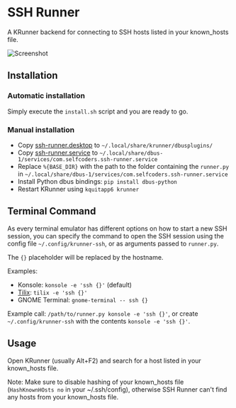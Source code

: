 # SSH Runner

A KRunner backend for connecting to SSH hosts listed in your known_hosts file.

![Screenshot](screenshot.png)

## Installation

### Automatic installation

Simply execute the `install.sh` script and you are ready to go.

### Manual installation

* Copy [ssh-runner.desktop](ssh-runner.desktop) to `~/.local/share/krunner/dbusplugins/`
* Copy [ssh-runner.service](ssh-runner.service) to `~/.local/share/dbus-1/services/com.selfcoders.ssh-runner.service`
* Replace `%{BASE_DIR}` with the path to the folder containing the `runner.py` in `~/.local/share/dbus-1/services/com.selfcoders.ssh-runner.service`
* Install Python dbus bindings: `pip install dbus-python`
* Restart KRunner using `kquitapp6 krunner`

## Terminal Command

As every terminal emulator has different options on how to start a new SSH session, you can specify the command to open the SSH session using the config file `~/.config/krunner-ssh`, or as arguments passed to `runner.py`.

The `{}` placeholder will be replaced by the hostname.

Examples:

* Konsole: `konsole -e 'ssh {}'` (default)
* [Tilix](https://gnunn1.github.io/tilix-web/): `tilix -e 'ssh {}'`
* GNOME Terminal: `gnome-terminal -- ssh {}`

Example call: `/path/to/runner.py konsole -e 'ssh {}'`, or create `~/.config/krunner-ssh` with the contents `konsole -e 'ssh {}'`.

## Usage

Open KRunner (usually Alt+F2) and search for a host listed in your known_hosts file.

Note: Make sure to disable hashing of your known_hosts file (`HashKnownHOsts no` in your ~/.ssh/config), otherwise SSH Runner can't find any hosts from your known_hosts file.
